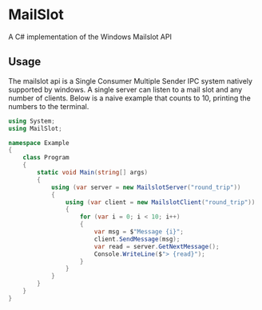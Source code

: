 # MailSlot
A C# implementation of the Windows Mailslot API

## Usage
The mailslot api is a Single Consumer Multiple Sender IPC system
natively supported by windows. A single server can listen to a
mail slot and any number of clients. Below is a naive example
that counts to 10, printing the numbers to the terminal.

```c#
using System;
using MailSlot;

namespace Example
{
    class Program
    {
        static void Main(string[] args)
        {
            using (var server = new MailslotServer("round_trip"))
            {
                using (var client = new MailslotClient("round_trip"))
                {
                    for (var i = 0; i < 10; i++)
                    {
                        var msg = $"Message {i}";
                        client.SendMessage(msg);
                        var read = server.GetNextMessage();
                        Console.WriteLine($"> {read}");
                    }
                }
            }
        }
    }
}
```